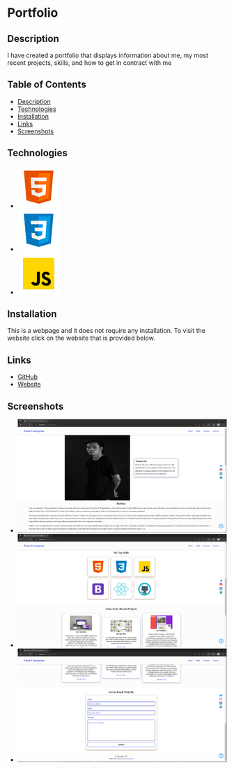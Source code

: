 # Portfolio

## Description

I have created a portfolio that displays information about me, my most recent projects, skills, and how to get in contract with me

## Table of Contents

- [Description](#description)
- [Technologies](#technologies)
- [Installation](#installation)
- [Links](#links)
- [Screenshots](#screenshots)

## Technologies

- ![](./assets/icons/icons8-html-5.svg)
- ![](./assets/icons/icons8-css3.svg)
- ![](./assets/icons/icons8-javascript.svg)

## Installation

This is a webpage and it does not require any installation. To visit the website click on the website that is provided below.

## Links

- [GitHub](https://github.com/Emanconcepcion/personal-porfolio)
- [Website](https://emanconcepcion.github.io/personal-porfolio/)

## Screenshots

- ![](./assets/screenshots/cap1.PNG)
- ![](./assets/screenshots/cap2.PNG)
- ![](./assets/screenshots/cap3.PNG)
